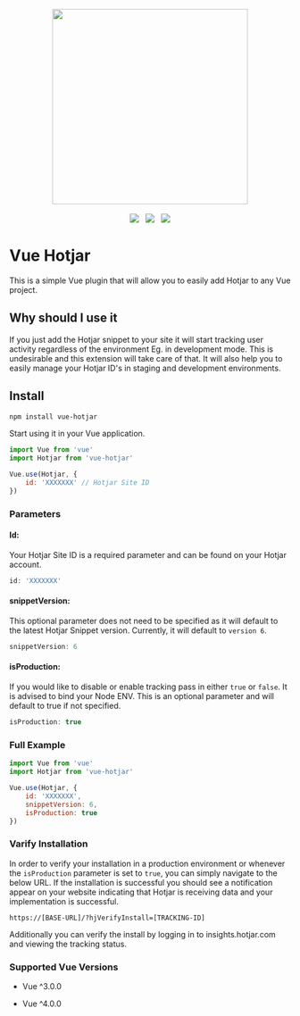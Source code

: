 


<p align="center">
  <img width="350" src="https://i.imgur.com/0QaBxJ9.png">
  <br>
  <br>
  <span>
    <img src="https://travis-ci.org/henk-badenhorst/vue-hotjar.svg?branch=master">
  </span>
  &nbsp;
  <span>
    <img src="https://coveralls.io/repos/github/henk-badenhorst/vue-hotjar/badge.svg?branch=master">
  </span>
  &nbsp;
  <span>
    <img src="https://img.shields.io/badge/code%20style-standard-brightgreen.svg">
  </span>
</p>

# Vue Hotjar

This is a simple Vue plugin that will allow you to easily add Hotjar to any Vue project.

## Why should I use it

If you just add the Hotjar snippet to your site it will start tracking user activity regardless of the environment Eg. in development mode. This is undesirable and this extension will take care of that. It will also help you to easily manage your Hotjar ID's in staging and development environments.

## Install

```bash
npm install vue-hotjar
```

Start using it in your Vue application.

```js
import Vue from 'vue'
import Hotjar from 'vue-hotjar'

Vue.use(Hotjar, {
    id: 'XXXXXXX' // Hotjar Site ID
})
```

### Parameters

#### Id:

Your Hotjar Site ID is a required parameter and can be found on your Hotjar account.

```js 
id: 'XXXXXXX' 
```

#### snippetVersion:

This optional parameter does not need to be specified as it will default to the latest Hotjar Snippet version. Currently, it will default to `version 6`.

```js 
snippetVersion: 6 
```

#### isProduction:

If you would like to disable or enable tracking pass in either `true` or `false`. It is advised to bind your Node ENV. This is an optional parameter and will default to true if not specified.

```js 
isProduction: true 
```

### Full Example

```js
import Vue from 'vue'
import Hotjar from 'vue-hotjar'

Vue.use(Hotjar, {
    id: 'XXXXXXX',
    snippetVersion: 6,
    isProduction: true 
})
```

### Varify Installation

In order to verify your installation in a production environment or whenever the `isProduction` parameter is set to `true`, you can simply navigate to the below URL. If the installation is successful you should see a notification appear on your website indicating that Hotjar is receiving data and your implementation is successful.

```https://[BASE-URL]/?hjVerifyInstall=[TRACKING-ID]```

Additionally you can verify the install by logging in to insights.hotjar.com and viewing the tracking status.


### Supported Vue Versions

* Vue ^3.0.0

* Vue ^4.0.0